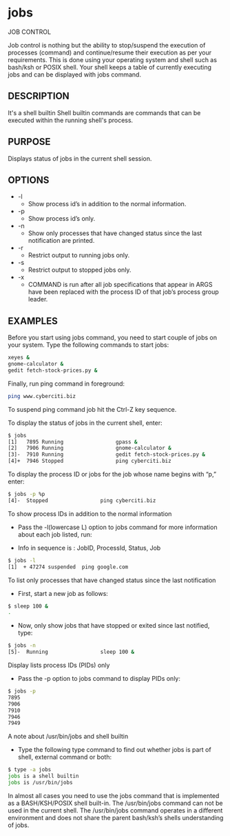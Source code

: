 # jobs

JOB CONTROL

Job control is nothing but the ability to stop/suspend the execution of processes (command) and continue/resume their execution as per your requirements. 
This is done using your operating system and shell such as bash/ksh or POSIX shell.
Your shell keeps a table of currently executing jobs and can be displayed with jobs command.

## DESCRIPTION

It's a shell builtin
Shell builtin commands are commands that can be executed within the running shell's process.

## PURPOSE

Displays status of jobs in the current shell session.

## OPTIONS

* -l
  * Show process id’s in addition to the normal information.
* -p
  * Show process id’s only.
* -n
  * Show only processes that have changed status since the last notification are printed.
* -r
  * Restrict output to running jobs only.
* -s
  * Restrict output to stopped jobs only.
* -x
  * COMMAND is run after all job specifications that appear in ARGS have been replaced with the process ID of that job’s process group leader.

## EXAMPLES

Before you start using jobs command, you need to start couple of jobs on your system. Type the following commands to start jobs:

```bash
xeyes &
gnome-calculator &
gedit fetch-stock-prices.py &
```

Finally, run ping command in foreground:

```bash
ping www.cyberciti.biz
```

To suspend ping command job hit the Ctrl-Z key sequence.

To display the status of jobs in the current shell, enter:

```bash
$ jobs
[1]   7895 Running                 gpass &
[2]   7906 Running                 gnome-calculator &
[3]-  7910 Running                 gedit fetch-stock-prices.py &
[4]+  7946 Stopped                 ping cyberciti.biz
```

To display the process ID or jobs for the job whose name begins with “p,” enter:

```bash
$ jobs -p %p
[4]-  Stopped                 ping cyberciti.biz
```

To show process IDs in addition to the normal information

* Pass the -l(lowercase L) option to jobs command for more information about each job listed, run:

* Info in sequence is : JobID, ProcessId, Status, Job

```bash
$ jobs -l
[1]  + 47274 suspended  ping google.com
```

To list only processes that have changed status since the last notification

* First, start a new job as follows:

```bash
$ sleep 100 &
.
```

* Now, only show jobs that have stopped or exited since last notified, type:

```bash
$ jobs -n
[5]-  Running                 sleep 100 &
```

Display lists process IDs (PIDs) only

* Pass the -p option to jobs command to display PIDs only:

```bash
$ jobs -p
7895
7906
7910
7946
7949
```

A note about /usr/bin/jobs and shell builtin

* Type the following type command to find out whether jobs is part of shell, external command or both:

```bash
$ type -a jobs
jobs is a shell builtin
jobs is /usr/bin/jobs
```

In almost all cases you need to use the jobs command that is implemented as a BASH/KSH/POSIX shell built-in.
The /usr/bin/jobs command can not be used in the current shell. The /usr/bin/jobs command operates in a different
environment and does not share the parent bash/ksh’s shells understanding of jobs.
